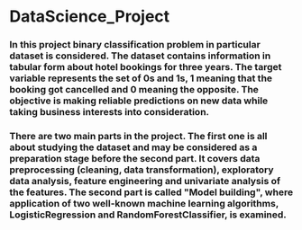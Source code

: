 # DataScience_Project
### In this project binary classification problem in particular dataset is considered. The dataset contains information in tabular form about hotel bookings for three years. The target variable represents the set of 0s and 1s, 1 meaning that the booking got cancelled and 0 meaning the opposite. The objective is making reliable predictions on new data while taking business interests into consideration.
    
### There are two main parts in the project. The first one is all about studying the dataset and may be considered as a preparation stage before the second part. It covers data preprocessing (cleaning, data transformation), exploratory data analysis, feature engineering and univariate analysis of the features. The second part is called "Model building", where application of two well-known machine learning algorithms, LogisticRegression and RandomForestClassifier, is examined.
